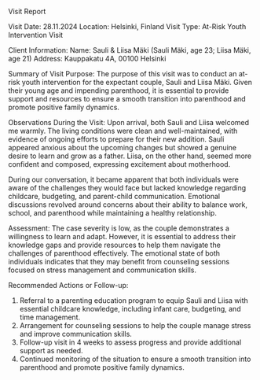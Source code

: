  Visit Report

Visit Date: 28.11.2024
Location: Helsinki, Finland
Visit Type: At-Risk Youth Intervention Visit

Client Information:
Name: Sauli & Liisa Mäki (Sauli Mäki, age 23; Liisa Mäki, age 21)
Address: Kauppakatu 4A, 00100 Helsinki

Summary of Visit Purpose:
The purpose of this visit was to conduct an at-risk youth intervention for the expectant couple, Sauli and Liisa Mäki. Given their young age and impending parenthood, it is essential to provide support and resources to ensure a smooth transition into parenthood and promote positive family dynamics.

Observations During the Visit:
Upon arrival, both Sauli and Liisa welcomed me warmly. The living conditions were clean and well-maintained, with evidence of ongoing efforts to prepare for their new addition. Sauli appeared anxious about the upcoming changes but showed a genuine desire to learn and grow as a father. Liisa, on the other hand, seemed more confident and composed, expressing excitement about motherhood.

During our conversation, it became apparent that both individuals were aware of the challenges they would face but lacked knowledge regarding childcare, budgeting, and parent-child communication. Emotional discussions revolved around concerns about their ability to balance work, school, and parenthood while maintaining a healthy relationship.

Assessment:
The case severity is low, as the couple demonstrates a willingness to learn and adapt. However, it is essential to address their knowledge gaps and provide resources to help them navigate the challenges of parenthood effectively. The emotional state of both individuals indicates that they may benefit from counseling sessions focused on stress management and communication skills.

Recommended Actions or Follow-up:
1. Referral to a parenting education program to equip Sauli and Liisa with essential childcare knowledge, including infant care, budgeting, and time management.
2. Arrangement for counseling sessions to help the couple manage stress and improve communication skills.
3. Follow-up visit in 4 weeks to assess progress and provide additional support as needed.
4. Continued monitoring of the situation to ensure a smooth transition into parenthood and promote positive family dynamics.